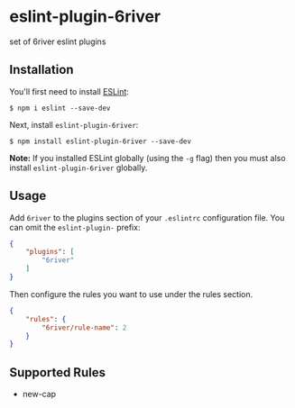 # eslint-plugin-6river

set of 6river eslint plugins

## Installation

You'll first need to install [ESLint](http://eslint.org):

```
$ npm i eslint --save-dev
```

Next, install `eslint-plugin-6river`:

```
$ npm install eslint-plugin-6river --save-dev
```

**Note:** If you installed ESLint globally (using the `-g` flag) then you must also install `eslint-plugin-6river` globally.

## Usage

Add `6river` to the plugins section of your `.eslintrc` configuration file. You can omit the `eslint-plugin-` prefix:

```json
{
    "plugins": [
        "6river"
    ]
}
```


Then configure the rules you want to use under the rules section.

```json
{
    "rules": {
        "6river/rule-name": 2
    }
}
```

## Supported Rules

* new-cap





